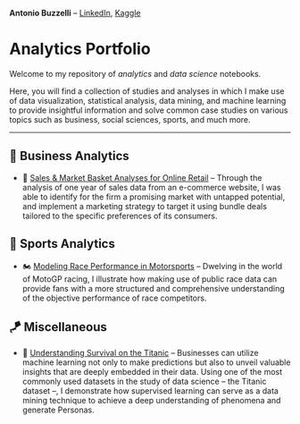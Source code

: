 **Antonio Buzzelli** – [LinkedIn](https://www.linkedin.com/in/antonio-buzzelli/), [Kaggle](https://www.kaggle.com/antobzzll)

# **Analytics Portfolio**

Welcome to my repository of *analytics* and *data science* notebooks.

Here, you will find a collection of studies and analyses in which I make use of data visualization, statistical analysis, data mining, and machine learning to provide insightful information and solve common case studies on various topics such as business, social sciences, sports, and much more.



---

## 👔 Business Analytics

* 🛒 [Sales & Market Basket Analyses for Online Retail](./Business%20Analytics/Market%20Basket%20Analysis/e-commerce-analytics.ipynb) – Through the analysis of one year of sales data from an e-commerce website, I was able to identify for the firm a promising market with untapped potential, and implement a marketing strategy to target it using bundle deals tailored to the specific preferences of its consumers.

## 🏁 Sports Analytics

* 🏍️ [Modeling Race Performance in Motorsports](./Sports/MotoGP/performance.ipynb) – Dwelving in the world of MotoGP racing, I illustrate how making use of public race data can provide fans with a more structured and comprehensive understanding of the objective performance of race competitors.

## 🪁 Miscellaneous

* 🚢 [Understanding Survival on the Titanic](./Miscellaneous/Titanic/titanic.ipynb)
– Businesses can utilize machine learning not only to make predictions but also to unveil valuable insights that are deeply embedded in their data. Using one of the most commonly used datasets in the study of data science – the Titanic dataset –, I demonstrate how supervised learning can serve as a data mining technique to achieve a deep understanding of phenomena and generate Personas.
